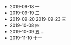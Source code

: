 - 2019-09-18 一
- 2019-09-19 二
- 2019-09-20 2019-09-23 三
- 2019-10-08 四
- 2019-10-09 五
...
- 2019-11-10 十一
